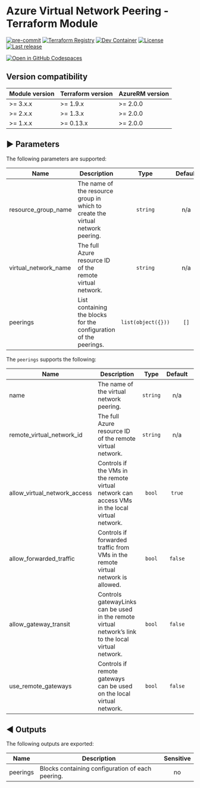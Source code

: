 # Azure Virtual Network Peering - Terraform Module

[devcontainer]: https://vscode.dev/redirect?url=vscode://ms-vscode-remote.remote-containers/cloneInVolume?url=https://github.com/aztfm/terraform-azurerm-virtual-network-peering
[registry]: https://registry.terraform.io/modules/aztfm/virtual-network-peering/azurerm/
[releases]: https://github.com/aztfm/terraform-azurerm-virtual-network-peering/releases

[![pre-commit](https://img.shields.io/badge/pre--commit-enabled-brightgreen?logo=pre-commit)](https://github.com/pre-commit/pre-commit)
[![Terraform Registry](https://img.shields.io/badge/terraform-registry-blueviolet?logo=terraform&logoColor=white)][registry]
[![Dev Container](https://img.shields.io/badge/devcontainer-VSCode-blue?logo=linuxcontainers)][devcontainer]
[![License](https://img.shields.io/github/license/aztfm/terraform-azurerm-virtual-network-peering)](LICENSE)
[![Last release](https://img.shields.io/github/v/release/aztfm/terraform-azurerm-virtual-network-peering)][releases]

[![Open in GitHub Codespaces](https://github.com/codespaces/badge.svg)](https://codespaces.new/aztfm/terraform-azurerm-virtual-network-peering?quickstart=1)

## Version compatibility

| Module version | Terraform version | AzureRM version |
| -------------- | ----------------- | --------------- |
| >= 3.x.x       | >= 1.9.x          | >= 2.0.0        |
| >= 2.x.x       | >= 1.3.x          | >= 2.0.0        |
| >= 1.x.x       | >= 0.13.x         | >= 2.0.0        |

<!-- BEGIN_TF_DOCS -->
## :arrow_forward: Parameters

The following parameters are supported:

| Name | Description | Type | Default | Required |
| ---- | ----------- | :--: | :-----: | :------: |
|resource\_group\_name|The name of the resource group in which to create the virtual network peering.|`string`|n/a|yes|
|virtual\_network\_name|The full Azure resource ID of the remote virtual network.|`string`|n/a|yes|
|peerings|List containing the blocks for the configuration of the peerings.|`list(object({}))`|`[]`|no|

The `peerings` supports the following:

| Name | Description | Type | Default | Required |
| ---- | ------------| :--: | :-----: | :------: |
|name|The name of the virtual network peering.|`string`|n/a|yes|
|remote\_virtual\_network\_id|The full Azure resource ID of the remote virtual network.|`string`|n/a|yes|
|allow\_virtual\_network\_access|Controls if the VMs in the remote virtual network can access VMs in the local virtual network.|`bool`|`true`|no|
|allow\_forwarded\_traffic|Controls if forwarded traffic from VMs in the remote virtual network is allowed.|`bool`|`false`|no|
|allow\_gateway\_transit|Controls gatewayLinks can be used in the remote virtual network’s link to the local virtual network.|`bool`|`false`|no|
|use\_remote\_gateways|Controls if remote gateways can be used on the local virtual network.|`bool`|`false`|no|

## :arrow_backward: Outputs

The following outputs are exported:

| Name | Description | Sensitive |
| ---- | ------------| :-------: |
|peerings|Blocks containing configuration of each peering.|no|
<!-- END_TF_DOCS -->
